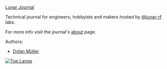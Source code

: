 [Lunar Journal](https://journal.lunar.sh/)

Technical journal for engineers, hobbyists and makers hosted by [@lunar-rf](https://github.com/lunar-rf) labs. 

For more info visit the journal's [about](https://journal.lunar.sh/about/) page.

Authors: 
- [Dylan Müller](https://www.linkedin.com/in/lunarjournal)

[![Top Langs](https://github-readme-stats-48wc.vercel.app/api/top-langs/?username=lunarjournal&layout=compact)](https://github.com/spacehen/github-readme-stats)


